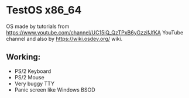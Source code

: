 # TestOS x86_64

OS made by tutorials from https://www.youtube.com/channel/UC15iQ_QzTPxB6yGzzifJfKA YouTube channel and also by https://wiki.osdev.org/ wiki.

## Working:
- PS/2 Keyboard
- PS/2 Mouse
- Very buggy TTY
- Panic screen like Windows BSOD
  
